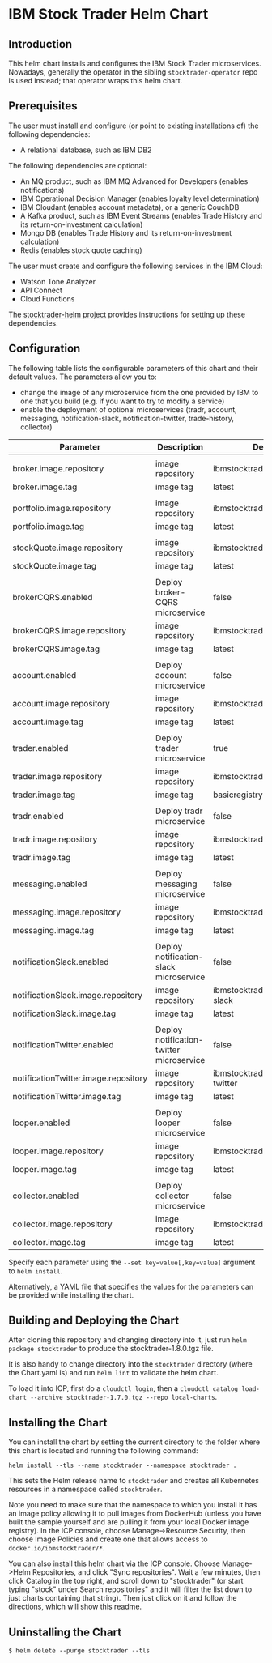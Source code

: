 # IBM Stock Trader Helm Chart

## Introduction

This helm chart installs and configures the IBM Stock Trader microservices.
Nowadays, generally the operator in the sibling `stocktrader-operator` repo
is used instead; that operator wraps this helm chart.

## Prerequisites

The user must install and configure (or point to existing installations of) the following dependencies:
* A relational database, such as IBM DB2

The following dependencies are optional:
* An MQ product, such as IBM MQ Advanced for Developers (enables notifications)
* IBM Operational Decision Manager (enables loyalty level determination)
* IBM Cloudant (enables account metadata), or a generic CouchDB
* A Kafka product, such as IBM Event Streams (enables Trade History and its return-on-investment calculation)
* Mongo DB (enables Trade History and its return-on-investment calculation)
* Redis (enables stock quote caching)

The user must create and configure the following services in the IBM Cloud:
* Watson Tone Analyzer
* API Connect
* Cloud Functions

The [stocktrader-helm project](../README.md) provides instructions for setting up these dependencies.

## Configuration

The following table lists the configurable parameters of this chart and their default values.
The parameters allow you to:
* change the image of any microservice from the one provided by IBM to one that you build (e.g. if you want to try to modify a service)
* enable the deployment of optional microservices (tradr, account, messaging, notification-slack, notification-twitter, trade-history, collector)

| Parameter                           | Description                                         | Default                                                                         |
| ----------------------------------- | ----------------------------------------------------| --------------------------------------------------------------------------------|
| | | |
| broker.image.repository | image repository |  ibmstocktrader/broker
| broker.image.tag | image tag | latest
| | | |
| portfolio.image.repository | image repository |  ibmstocktrader/portfolio
| portfolio.image.tag | image tag | latest
| | | |
| stockQuote.image.repository | image repository | ibmstocktrader/stock-quote
| stockQuote.image.tag | image tag | latest
| | | |
| brokerCQRS.enabled | Deploy broker-CQRS microservice | false
| brokerCQRS.image.repository | image repository |  ibmstocktrader/broker-cqrs
| brokerCQRS.image.tag | image tag | latest
| | | |
| account.enabled | Deploy account microservice | false
| account.image.repository | image repository | ibmstocktrader/account
| account.image.tag | image tag | latest
| | | |
| trader.enabled | Deploy trader microservice | true
| trader.image.repository | image repository | ibmstocktrader/trader
| trader.image.tag | image tag | basicregistry
| | | |
| tradr.enabled | Deploy tradr microservice | false
| tradr.image.repository | image repository | ibmstocktrader/tradr
| tradr.image.tag | image tag | latest
| | | |
| messaging.enabled | Deploy messaging microservice | false
| messaging.image.repository | image repository | ibmstocktrader/messaging
| messaging.image.tag | image tag | latest
| | | |
| notificationSlack.enabled | Deploy notification-slack microservice | false
| notificationSlack.image.repository | image repository | ibmstocktrader/notification-slack
| notificationSlack.image.tag | image tag | latest
| | | |
| notificationTwitter.enabled | Deploy notification-twitter microservice | false
| notificationTwitter.image.repository | image repository | ibmstocktrader/notification-twitter
| notificationTwitter.image.tag | image tag | latest
| | | |
| looper.enabled | Deploy looper microservice | false
| looper.image.repository | image repository | ibmstocktrader/looper
| looper.image.tag | image tag | latest
| | | |
| collector.enabled | Deploy collector microservice | false
| collector.image.repository | image repository | ibmstocktrader/collector
| collector.image.tag | image tag | latest

Specify each parameter using the `--set key=value[,key=value]` argument to `helm install`.

Alternatively, a YAML file that specifies the values for the parameters can be provided while installing the chart.

## Building and Deploying the Chart

After cloning this repository and changing directory into it, just run `helm package stocktrader` to produce the stocktrader-1.8.0.tgz file.

It is also handy to change directory into the `stocktrader` directory (where the Chart.yaml is) and run `helm lint` to validate the helm chart.

To load it into ICP, first do a `cloudctl login`, then a `cloudctl catalog load-chart --archive stocktrader-1.7.0.tgz --repo local-charts`.

## Installing the Chart

You can install the chart by setting the current directory to the folder where this chart is located and running the following command:

```console
helm install --tls --name stocktrader --namespace stocktrader . 
```

This sets the Helm release name to `stocktrader` and creates all Kubernetes resources in a namespace called `stocktrader`.

Note you need to make sure that the namespace to which you install it has an image policy allowing it to pull images from
DockerHub (unless you have built the sample yourself and are pulling it from your local Docker image registry).  In the ICP console, choose Manage->Resource Security, then choose Image Policies and create one that allows access to `docker.io/ibmstocktrader/*`.

You can also install this helm chart via the ICP console.  Choose Manage->Helm Repositories, and click "Sync repositories".
Wait a few minutes, then click Catalog in the top right, and scroll down to "stocktrader" (or start typing "stock"
under Search repositories" and it will filter the list down to just charts containing that string).  Then just click
on it and follow the directions, which will show this readme.

## Uninstalling the Chart

```console
$ helm delete --purge stocktrader --tls
```
